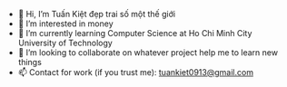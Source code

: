 - 👋 Hi, I’m Tuấn Kiệt đẹp trai số một thế giới
- 👀 I’m interested in money
- 🌱 I’m currently learning Computer Science at Ho Chi Minh City University of Technology
- 💞️ I’m looking to collaborate on whatever project help me to learn new things
- 📫 Contact for work (if you trust me): tuankiet0913@gmail.com

<!---
tuankiet0913/tuankiet0913 is a ✨ special ✨ repository because its `README.md` (this file) appears on your GitHub profile.
You can click the Preview link to take a look at your changes.
--->
